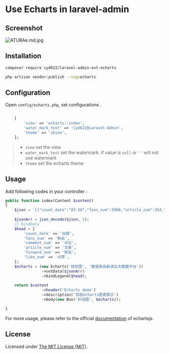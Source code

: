 Use Echarts in laravel-admin
======

## Screenshot

![ATUBAe.md.jpg](https://s2.ax1x.com/2019/04/10/ATUBAe.jpg)
## Installation

```bash
composer require cyd622/laravel-admin-ext-echarts

php artisan vendor:publish --tag=echarts
```

## Configuration

Open `config/echarts.php`, set configurations .

```php

    [
        'view' => 'echarts::index',
        'water_mark_text' => 'Cyd622@Laravel-Admin',
        'theme' => 'shine',
    ];

```

> * `view` set the view
> * `water_mark_text` set the watermark. if value is `null` or `''` will not use watermark
> * `theme` set the echarts theme

## Usage

Add following codes in your controller :
```php
public function index(Content $content)
{
	$json = '[{"count_date":"03-28","fans_num":5906,"article_num":363,"forward_num":27928,"comment_num":9123,"like_num":35632},{"count_date":"03-29","fans_num":9565,"article_num":361,"forward_num":16755,"comment_num":7193,"like_num":36540}]';
	
	$jsonArr = json_decode($json, 1);
	// bindData
	$head = [
	    'count_date' => '日期',
	    'fans_num' => '粉丝',
	    'comment_num' => '评论',
	    'article_num' => '文章',
	    'forward_num' => '转发',
	    'like_num' => '点赞',
	];
	$echarts = (new Echarts('柱状图', '数据来自新浪云大数据平台'))
	            ->setData($jsonArr)
	            ->bindLegend($head);
	            
	return $content
	            ->header('Echarts demo')
	            ->description('百度echarts图表展示')
	            ->body(new Box('折线图', $echarts));

}
```


For more usage, please refer to the official [documentation](https://www.echartsjs.com/tutorial.html) of echartsjs.


License
------------
Licensed under [The MIT License (MIT)](LICENSE).